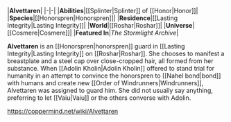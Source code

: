 |**Alvettaren**|
|-|-|
|**Abilities**|[[Splinter\|Splinter]] of [[Honor\|Honor]]|
|**Species**|[[Honorspren\|Honorspren]]|
|**Residence**|[[Lasting Integrity\|Lasting Integrity]]|
|**World**|[[Roshar\|Roshar]]|
|**Universe**|[[Cosmere\|Cosmere]]|
|**Featured In**|*The Stormlight Archive*|

**Alvettaren** is an [[Honorspren\|honorspren]] guard in [[Lasting Integrity\|Lasting Integrity]] on [[Roshar\|Roshar]]. She chooses to manifest a breastplate and a steel cap over close-cropped hair, all formed from her substance.
When [[Adolin Kholin\|Adolin Kholin]] offered to stand trial for humanity in an attempt to convince the honorspren to [[Nahel bond\|bond]] with humans and create new [[Order of Windrunners\|Windrunners]], Alvettaren was assigned to guard him. She did not usually say anything, preferring to let [[Vaiu\|Vaiu]] or the others converse with Adolin.



https://coppermind.net/wiki/Alvettaren